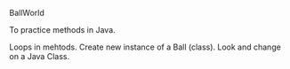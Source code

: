 BallWorld 

To practice methods in Java. 

Loops in mehtods.
Create new instance of a Ball (class).
Look and change on a Java Class.
